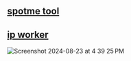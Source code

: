 ## <a href="https://spotme.jessejesse.com">spotme tool</a><br>
## <a href="https://spotme.jessejesse.workers.dev">ip worker</a>
![Screenshot 2024-08-23 at 4 39 25 PM](https://github.com/user-attachments/assets/e55732c2-1b4e-4718-9fd2-8cd3d2ab8656)

